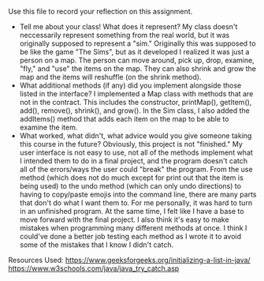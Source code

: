 Use this file to record your reflection on this assignment.

- Tell me about your class! What does it represent?
My class doesn't neccessarily represent something from the real world, but it was originally supposed to represent a "sim." Originally this was supposed to be like the game "The Sims", but as it developed I realized it was just a person on a map. The person can move around, pick up, drop, examine, "fly," and "use" the items on the map. They can also shrink and grow the map and the items will reshuffle (on the shrink method).
- What additional methods (if any) did you implement alongside those listed in the interface?
I implemented a Map class with methods that are not in the contract. This includes the constructor, printMap(), getItem(), add(), remove(), shrink(), and grow(). In the Sim class, I also added the addItems() method that adds each item on the map to be able to examine the item. 
- What worked, what didn't, what advice would you give someone taking this course in the future?
Obviously, this project is not "finished." My user interface is not easy to use, not all of the methods implement what I intended them to do in a final project, and the program doesn't catch all of the errors/ways the user could "break" the program. From the use method (which does not do much except for print out that the item is being used) to the undo method (which can only undo directions) to having to copy/paste emojis into the command line, there are many parts that don't do what I want them to. For me personally, it was hard to turn in an unfinished program. At the same time, I felt like I have a base to move forward with the final project. I also think it's easy to make mistakes when programming many different methods at once. I think I could've done a better job testing each method as I wrote it to avoid some of the mistakes that I know I didn't catch. 

Resources Used: https://www.geeksforgeeks.org/initializing-a-list-in-java/
https://www.w3schools.com/java/java_try_catch.asp 
